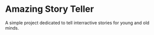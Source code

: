 # Amazing Story Teller

A simple project dedicated to tell interractive stories for young and old minds.
